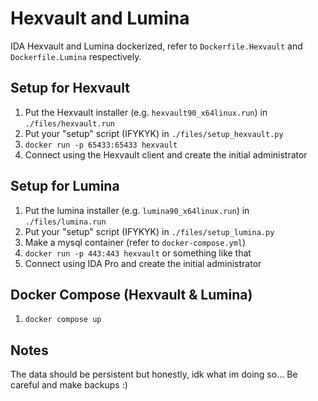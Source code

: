 # Hexvault and Lumina
IDA Hexvault and Lumina dockerized, refer to `Dockerfile.Hexvault` and `Dockerfile.Lumina` respectively.

## Setup for Hexvault
1. Put the Hexvault installer (e.g. `hexvault90_x64linux.run`) in `./files/hexvault.run`
2. Put your "setup" script (IFYKYK) in `./files/setup_hexvault.py`
3. `docker run -p 65433:65433 hexvault`
4. Connect using the Hexvault client and create the initial administrator

## Setup for Lumina
1. Put the lumina installer (e.g. `lumina90_x64linux.run`) in `./files/lumina.run`
2. Put your "setup" script (IFYKYK) in `./files/setup_lumina.py`
3. Make a mysql container (refer to `docker-compose.yml`)
4. `docker run -p 443:443 hexvault` or something like that
5. Connect using IDA Pro and create the initial administrator

## Docker Compose (Hexvault & Lumina)
1. `docker compose up`

## Notes
The data should be persistent but honestly, idk what im doing so... Be careful and make backups :)
